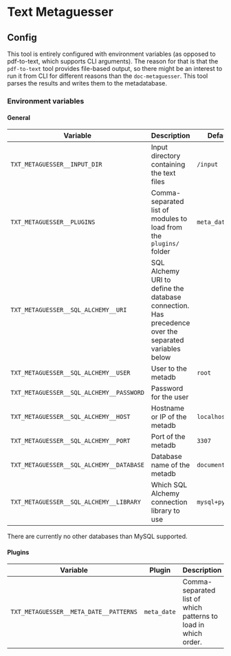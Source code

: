 # Text Metaguesser

## Config
This tool is entirely configured with environment variables (as opposed to pdf-to-text, which supports CLI arguments). 
The reason for that is that the `pdf-to-text` tool provides file-based output, so there might be an interest to run it from CLI for different reasons than the `doc-metaguesser`. 
This tool parses the results and writes them to the metadatabase.

### Environment variables

#### General
| **Variable** | **Description** | **Default** |
|---|---|---|
| `TXT_METAGUESSER__INPUT_DIR` | Input directory containing the text files | `/input` |
| `TXT_METAGUESSER__PLUGINS` | Comma-separated list of modules to load from the `plugins/` folder | `meta_date` |
| `TXT_METAGUESSER__SQL_ALCHEMY__URI` | SQL Alchemy URI to define the database connection. Has precedence over the separated variables below | |
| `TXT_METAGUESSER__SQL_ALCHEMY__USER` | User to the metadb | `root` |
| `TXT_METAGUESSER__SQL_ALCHEMY__PASSWORD` | Password for the user | |
| `TXT_METAGUESSER__SQL_ALCHEMY__HOST` | Hostname or IP of the metadb | `localhost` |
| `TXT_METAGUESSER__SQL_ALCHEMY__PORT` | Port of the metadb | `3307` |
| `TXT_METAGUESSER__SQL_ALCHEMY__DATABASE` | Database name  of the metadb | `documents` |
| `TXT_METAGUESSER__SQL_ALCHEMY__LIBRARY` | Which SQL Alchemy connection library to use | `mysql+pymysql` |

There are currently no other databases than MySQL supported.

#### Plugins
| **Variable** | **Plugin** | **Description** | **Default** |
|---|---|---|---|
| `TXT_METAGUESSER__META_DATE__PATTERNS` | `meta_date` | Comma-separated list of which patterns to load in which order. | `GERMAN_LONG,GERMAN_SHORT` |
